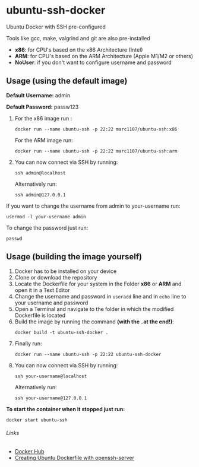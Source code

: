 # ubuntu-ssh-docker
Ubuntu Docker with SSH pre-configured

Tools like gcc, make, valgrind and git are also pre-installed

- **x86**:    for CPU's based on the x86 Architecture (Intel)
- **ARM**:    for CPU's based on the ARM Architecture (Apple M1/M2 or others)
- **NoUser**: if you don't want to configure username and password

## Usage (using the default image)

**Default Username:** admin

**Default Password:** passw123

  1.  For the x86 image run :
      ```
      docker run --name ubuntu-ssh -p 22:22 marc1107/ubuntu-ssh:x86
      ```
      For the ARM image run:
      ```
      docker run --name ubuntu-ssh -p 22:22 marc1107/ubuntu-ssh:arm
      ```
  2.  You can now connect via SSH by running:
      ```
      ssh admin@localhost
      ```
      Alternatively run:
      ```
      ssh admin@127.0.0.1
      ```

If you want to change the username from admin to your-username run:
```
usermod -l your-username admin
```
To change the password just run:
```
passwd
```


## Usage (building the image yourself)

  1.  Docker has to be installed on your device
  2.  Clone or download the repository
  3.  Locate the Dockerfile for your system in the Folder **x86** or **ARM** and open it in a Text Editor
  4.  Change the username and password in `useradd` line and in `echo` line to your username and password
  5.  Open a Terminal and navigate to the folder in which the modified Dockerfile is located
  6.  Build the image by running the command **(with the `.`at the end!)**:
      ```
      docker build -t ubuntu-ssh-docker .
      ```
  7.  Finally run:
      ```
      docker run --name ubuntu-ssh -p 22:22 ubuntu-ssh-docker
      ```
  8.  You can now connect via SSH by running:
      ```
      ssh your-username@localhost
      ```
      Alternatively run:
      ```
      ssh your-username@127.0.0.1
      ```

**To start the container when it stopped just run:**
```
docker start ubuntu-ssh
```

###### Links
-  [Docker Hub](https://hub.docker.com/repository/registry-1.docker.io/marc1107/ubuntu-ssh/general)
-  [Creating Ubuntu Dockerfile with openssh-server](https://dev.to/s1ntaxe770r/how-to-setup-ssh-within-a-docker-container-i5i)
